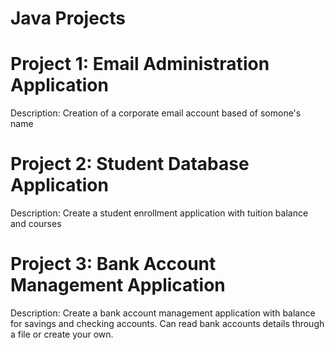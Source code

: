 # Java Projects

<h1> Project 1: Email Administration Application </h1>

Description: Creation of a corporate email account based of somone's name 


<h1> Project 2: Student Database Application </h1>
 
  Description: Create a student enrollment application with tuition balance and courses 
  
  
<h1> Project 3: Bank Account Management Application </h1>
 
  Description: Create a bank account management application with balance for savings and checking accounts. Can read bank accounts details through a file or create your own.
